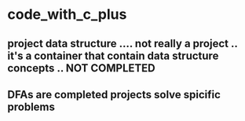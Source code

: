 # code_with_c_plus
## project  data structure  .... not really a project .. it's a container that contain data structure concepts .. NOT COMPLETED 
## DFAs are completed projects solve spicific problems 
